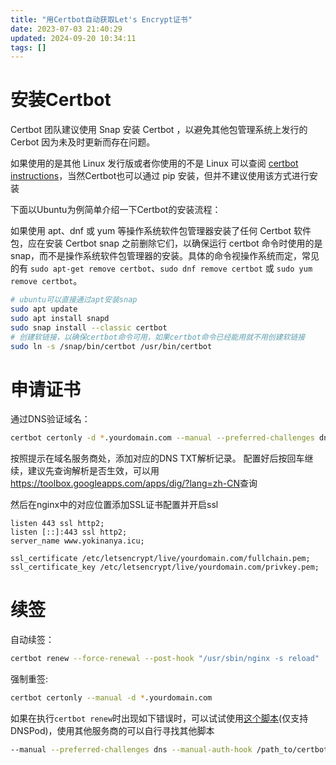 ```yaml
---
title: "用Certbot自动获取Let's Encrypt证书"
date: 2023-07-03 21:40:29
updated: 2024-09-20 10:34:11
tags: []
---
```


# 安装Certbot

Certbot 团队建议使用 Snap 安装 Certbot ，以避免其他包管理系统上发行的 Cerbot 因为未及时更新而存在问题。

如果使用的是其他 Linux 发行版或者你使用的不是 Linux 可以查阅 [certbot instructions](https://certbot.eff.org/instructions)，当然Certbot也可以通过 pip 安装，但并不建议使用该方式进行安装

下面以Ubuntu为例简单介绍一下Certbot的安装流程：

如果使用 apt、dnf 或 yum 等操作系统软件包管理器安装了任何 Certbot 软件包，应在安装 Certbot snap 之前删除它们，以确保运行 certbot 命令时使用的是 snap，而不是操作系统软件包管理器的安装。具体的命令视操作系统而定，常见的有 `sudo apt-get remove certbot`、`sudo dnf remove certbot` 或 `sudo yum remove certbot`。

```bash
# ubuntu可以直接通过apt安装snap
sudo apt update
sudo apt install snapd
sudo snap install --classic certbot
# 创建软链接，以确保certbot命令可用，如果certbot命令已经能用就不用创建软链接
sudo ln -s /snap/bin/certbot /usr/bin/certbot
```

# 申请证书
通过DNS验证域名：
```bash
certbot certonly -d *.yourdomain.com --manual --preferred-challenges dns
```
按照提示在域名服务商处，添加对应的DNS TXT解析记录。
配置好后按回车继续，建议先查询解析是否生效，可以用<https://toolbox.googleapps.com/apps/dig/?lang=zh-CN>查询

然后在nginx中的对应位置添加SSL证书配置并开启ssl

```nginx
listen 443 ssl http2;
listen [::]:443 ssl http2;
server_name www.yokinanya.icu;

ssl_certificate /etc/letsencrypt/live/yourdomain.com/fullchain.pem;
ssl_certificate_key /etc/letsencrypt/live/yourdomain.com/privkey.pem;
```

# 续签
自动续签：
```bash
certbot renew --force-renewal --post-hook "/usr/sbin/nginx -s reload"
```

强制重签:
```bash
certbot certonly --manual -d *.yourdomain.com
```

如果在执行`certbot renew`时出现如下错误时，可以试试使用[这个脚本](https://github.com/al-one/certbot-auth-dnspod)(仅支持DNSPod)，使用其他服务商的可以自行寻找其他脚本
```bash
--manual --preferred-challenges dns --manual-auth-hook /path_to/certbot-auth-dnspod.sh
```